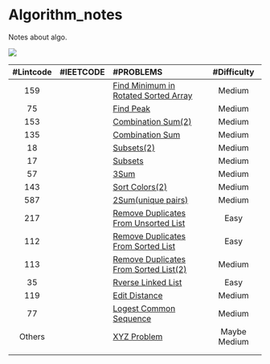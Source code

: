 # Algorithm_notes
Notes about algo.

![](https://img.shields.io/badge/language-Python-red.svg)



| #Lintcode | #lEETCODE | #PROBLEMS                                                    | #Difficulty  |
| :-------: | --------- | :----------------------------------------------------------- | :----------: |
|    159    |           | [Find Minimum in Rotated Sorted Array](https://github.com/javamore/Algo_World/blob/master/Binary%20Search/Find_Minimum_in_Rotated_Sorted_%20Array.py) |    Medium    |
|    75     |           | [Find Peak](https://github.com/javamore/Algo_World/blob/master/Binary%20Search/Find_Peak.py) |    Medium    |
|    153    |           | [Combination Sum(2)](https://github.com/javamore/Algo_World/blob/master/Implicit%20Graph%20DFS/Combination%20Sum%20(2).py) |    Medium    |
|    135    |           | [Combination Sum](https://github.com/javamore/Algo_World/blob/master/Implicit%20Graph%20DFS/Combination%20Sum.py) |    Medium    |
|    18     |           | [Subsets(2)](https://github.com/javamore/Algo_World/blob/master/Implicit%20Graph%20DFS/Subsets(2).py) |    Medium    |
|    17     |           | [Subsets](https://github.com/javamore/Algo_World/blob/master/Implicit%20Graph%20DFS/Subsets.py) |    Medium    |
|    57     |           | [3Sum](https://github.com/javamore/Algo_World/blob/master/Two%20Pointers/3Sum.py) |    Medium    |
|    143    |           | [Sort Colors(2)](https://github.com/javamore/Algo_World/blob/master/Two%20Pointers/Sort_Colors(2).py) |    Medium    |
|    587    |           | [2Sum(unique pairs)](https://github.com/javamore/Algo_World/blob/master/Two%20Pointers/Two_Sum(unique%20pairs).py) |    Medium    |
|    217    |           | [Remove Duplicates From Unsorted List](https://github.com/javamore/Algo_World/blob/master/VERY_Classical/Linked-List/Remove-Duplicates-from-Unsorted-List.py) |     Easy     |
|    112    |           | [Remove Duplicates From Sorted List](https://github.com/javamore/Algo_World/blob/master/VERY_Classical/Linked-List/Remove-duplicates-from-sorted-list%20.py) |     Easy     |
|    113    |           | [Remove Duplicates From Sorted List(2)](https://github.com/javamore/Algo_World/blob/master/VERY_Classical/Linked-List/Remove-duplicates-from-sorted-list2.py) |    Medium    |
|    35     |           | [Rverse Linked List](https://github.com/javamore/Algo_World/blob/master/VERY_Classical/Linked-List/Reverse%20Linked%20List.py) |     Easy     |
|    119    |           | [Edit Distance](https://github.com/javamore/Algo_World/blob/master/VERY_Classical/Edit%20Distance.py) |    Medium    |
|    77     |           | [Logest Common Sequence](https://github.com/javamore/Algo_World/blob/master/VERY_Classical/Longest%20Common%20Subsequence.py) |    Medium    |
|  Others   |           | [XYZ Problem](https://github.com/javamore/Algo_World/blob/master/VERY_Classical/xyz.py) | Maybe Medium |
|           |           |                                                              |              |
|           |           |                                                              |              |